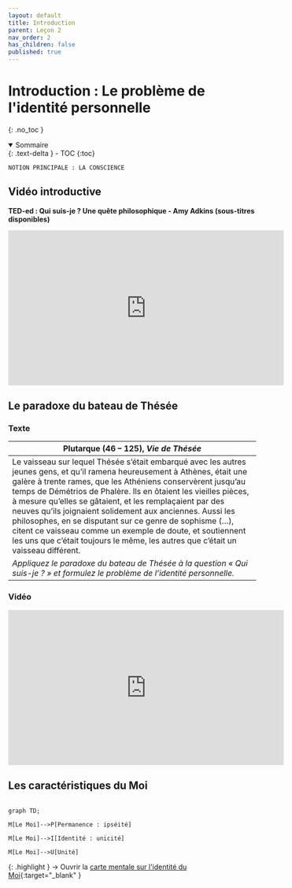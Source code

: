 ```yaml
---
layout: default
title: Introduction
parent: Leçon 2
nav_order: 2
has_children: false
published: true
---
```

# Introduction : Le problème de l'identité personnelle
{: .no_toc }

<details open markdown="block">
  <summary>
    Sommaire
  </summary>
  {: .text-delta }
- TOC
{:toc}
</details>

```
NOTION PRINCIPALE : LA CONSCIENCE
```

## Vidéo introductive

**TED-ed : Qui suis-je ? Une quête philosophique - Amy Adkins (sous-titres disponibles)**  

<iframe width="560" height="315" src="https://www.youtube.com/embed/UHwVyplU3Pg?si=haBymrcR48sE2Htw" title="YouTube video player" frameborder="0" allow="accelerometer; autoplay; clipboard-write; encrypted-media; gyroscope; picture-in-picture; web-share" referrerpolicy="strict-origin-when-cross-origin" allowfullscreen></iframe>

## Le paradoxe du bateau de Thésée

### Texte

| Plutarque (46 – 125), _Vie de Thésée_       |
| -------------------------------- |
| Le vaisseau sur lequel Thésée s’était embarqué avec les autres jeunes gens, et qu’il ramena heureusement à Athènes, était une galère à trente rames, que les Athéniens conservèrent jusqu’au temps de Démétrios de Phalère. Ils en ôtaient les vieilles pièces, à mesure qu’elles se gâtaient, et les remplaçaient par des neuves qu’ils joignaient solidement aux anciennes. Aussi les philosophes, en se disputant sur ce genre de sophisme (…), citent ce vaisseau comme un exemple de doute, et soutiennent les uns que c’était toujours le même, les autres que c’était un vaisseau différent. |
| *Appliquez le paradoxe du bateau de Thésée à la question « Qui suis-je ? » et formulez le problème de l’identité personnelle.*     |

### Vidéo

<iframe width="560" height="315" src="https://www.youtube.com/embed/PWud6qbSwug?si=H6uTFIyyvDvC028y" title="YouTube video player" frameborder="0" allow="accelerometer; autoplay; clipboard-write; encrypted-media; gyroscope; picture-in-picture; web-share" referrerpolicy="strict-origin-when-cross-origin" allowfullscreen></iframe>

## Les caractéristiques du Moi

```mermaid

graph TD;

M[Le Moi]-->P[Permanence : ipséité]

M[Le Moi]-->I[Identité : unicité]

M[Le Moi]-->U[Unité]

```

{: .highlight }
→ Ouvrir la [carte mentale sur l'identité du Moi](https://profauda.fr/schemas/cartes/moi.html){:target="_blank" } 